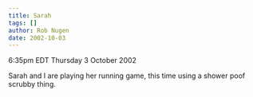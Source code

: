 ```yaml
---
title: Sarah
tags: []
author: Rob Nugen
date: 2002-10-03
---
```


<p class=date>6:35pm EDT Thursday 3 October 2002</p>

<p>Sarah and I are playing her running game, this time using a shower
poof scrubby thing.</p>
